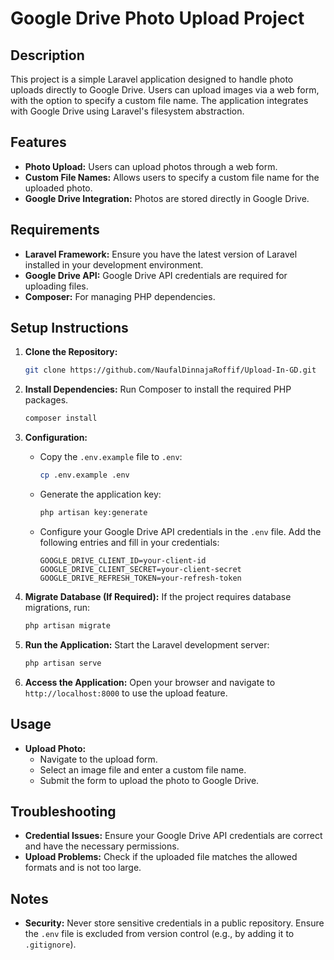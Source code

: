 # Google Drive Photo Upload Project

## Description

This project is a simple Laravel application designed to handle photo uploads directly to Google Drive. Users can upload images via a web form, with the option to specify a custom file name. The application integrates with Google Drive using Laravel's filesystem abstraction.

## Features

- **Photo Upload:** Users can upload photos through a web form.
- **Custom File Names:** Allows users to specify a custom file name for the uploaded photo.
- **Google Drive Integration:** Photos are stored directly in Google Drive.

## Requirements

- **Laravel Framework:** Ensure you have the latest version of Laravel installed in your development environment.
- **Google Drive API:** Google Drive API credentials are required for uploading files.
- **Composer:** For managing PHP dependencies.

## Setup Instructions

1. **Clone the Repository:**
   ```bash
   git clone https://github.com/NaufalDinnajaRoffif/Upload-In-GD.git
   ```

2. **Install Dependencies:**
   Run Composer to install the required PHP packages.
   ```bash
   composer install
   ```

3. **Configuration:**
   - Copy the `.env.example` file to `.env`:
     ```bash
     cp .env.example .env
     ```
   - Generate the application key:
     ```bash
     php artisan key:generate
     ```
   - Configure your Google Drive API credentials in the `.env` file. Add the following entries and fill in your credentials:
     ```env
     GOOGLE_DRIVE_CLIENT_ID=your-client-id
     GOOGLE_DRIVE_CLIENT_SECRET=your-client-secret
     GOOGLE_DRIVE_REFRESH_TOKEN=your-refresh-token
     ```

4. **Migrate Database (If Required):**
   If the project requires database migrations, run:
   ```bash
   php artisan migrate
   ```

5. **Run the Application:**
   Start the Laravel development server:
   ```bash
   php artisan serve
   ```

6. **Access the Application:**
   Open your browser and navigate to `http://localhost:8000` to use the upload feature.

## Usage

- **Upload Photo:**
  - Navigate to the upload form.
  - Select an image file and enter a custom file name.
  - Submit the form to upload the photo to Google Drive.

## Troubleshooting

- **Credential Issues:** Ensure your Google Drive API credentials are correct and have the necessary permissions.
- **Upload Problems:** Check if the uploaded file matches the allowed formats and is not too large.

## Notes

- **Security:** Never store sensitive credentials in a public repository. Ensure the `.env` file is excluded from version control (e.g., by adding it to `.gitignore`).
